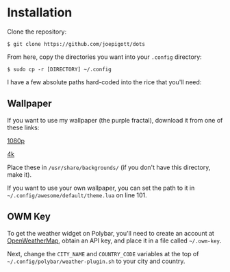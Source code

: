 # Installation

Clone the repository:

```
$ git clone https://github.com/joepigott/dots
```

From here, copy the directories you want into your `.config` directory:

```
$ sudo cp -r [DIRECTORY] ~/.config
```

I have a few absolute paths hard-coded into the rice that you'll need:

## Wallpaper

If you want to use my wallpaper (the purple fractal), download it from one of 
these links:

[1080p](https://cubeupload.com/im/pigroy/phoenixwallpaper.png)

[4k](https://cubeupload.com/im/pigroy/phoenixwallpaper4k.png)

Place these in `/usr/share/backgrounds/` (if you don't have this directory, 
make it).

If you want to use your own wallpaper, you can set the path to it in 
`~/.config/awesome/default/theme.lua` on line 101.

## OWM Key

To get the weather widget on Polybar, you'll need to create an account at 
[OpenWeatherMap](https://openweathermap.org/), obtain an API key, and place it 
in a file called `~/.owm-key`. 

Next, change the `CITY_NAME` and `COUNTRY_CODE` variables at the top of 
`~/.config/polybar/weather-plugin.sh` to your city and country.
